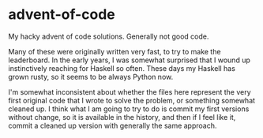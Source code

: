 # advent-of-code
My hacky advent of code solutions. Generally not good code.

Many of these were originally written very fast, to try to make the
leaderboard. In the early years, I was somewhat surprised that I wound
up instinctively reaching for Haskell so often. These days my Haskell
has grown rusty, so it seems to be always Python now.

I'm somewhat inconsistent about whether the files here represent the
very first original code that I wrote to solve the problem, or
something somewhat cleaned up. I think what I am going to try to do is
commit my first versions without change, so it is available in the
history, and then if I feel like it, commit a cleaned up version with
generally the same approach.
